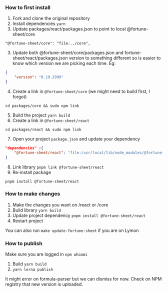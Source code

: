 ### How to first install
1. Fork and clone the original repository
2. Install dependencies `yarn`
2. Update packages/react/packages.json to point to local @fortune-sheet/core
```
"@fortune-sheet/core": "file:../core",
```
3. Update both @fortune-sheet/core/packages.json and fortune-sheet/react/packages.json version to something different so is easier to know which version we are picking each time. Eg:
```json
{
    "version": "0.19.2999"
}
```
4. Create a link in `@fortune-sheet/core` (we might need to build first, I forgot)
```shell
cd packages/core && sudo npm link
```
5. Build the project `yarn build`
6. Create a link in `@fortune-sheet/react`
```shell
cd packages/react && sudo npm link
```
7. Open your project `package.json` and update your dependency
```json
"dependencies" :{
    "@fortune-sheet/react": "file:/usr/local/lib/node_modules/@fortune-sheet/react",
}
```
8. Link library `pnpm link @fortune-sheet/react`
8. Re-install package
```shell
pnpm install @fortune-sheet/react
```

### How to make changes
1. Make the changes you want on /react or /core
2. Build library `yarn build`
3. Update project dependency `pnpm install @fortune-sheet/react`
4. Restart project

You can also run `make update-fortune-sheet` if you are on Lymon


### How to publish
Make sure you are logged in `npm whoami`

1. Build `yarn build`
2. `yarn lerna publish`

It might error on formula-parser but we can dismiss for now. Check on NPM registry that new version is uploaded.